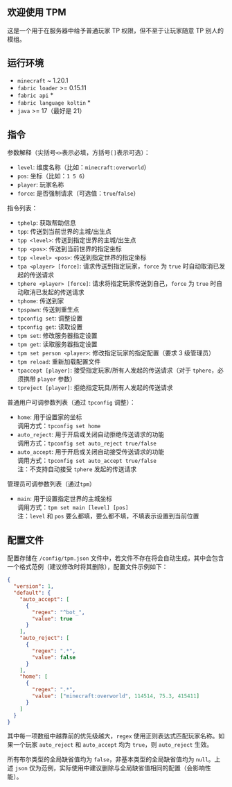 ## 欢迎使用 TPM

这是一个用于在服务器中给予普通玩家 TP 权限，但不至于让玩家随意 TP 别人的模组。

## 运行环境

+ `minecraft` ~ 1.20.1
+ `fabric loader` >= 0.15.11
+ `fabric api` *
+ `fabric language koltin` *
+ `java` >= 17（最好是 21）

## 指令

参数解释（尖括号`<>`表示必填，方括号`[]`表示可选）：

+ `level`: 维度名称（比如：`minecraft:overworld`）
+ `pos`: 坐标（比如：`1 5 6`）
+ `player`: 玩家名称
+ `force`: 是否强制请求（可选值：`true`/`false`）

指令列表：

+ `tphelp`: 获取帮助信息
+ `tpp`: 传送到当前世界的主城/出生点
+ `tpp <level>`: 传送到指定世界的主城/出生点
+ `tpp <pos>`: 传送到当前世界的指定坐标
+ `tpp <level> <pos>`: 传送到指定世界的指定坐标
+ `tpa <player> [force]`: 请求传送到指定玩家，`force` 为 `true` 时自动取消已发起的传送请求
+ `tphere <player> [force]`: 请求将指定玩家传送到自己，`force` 为 `true` 时自动取消已发起的传送请求
+ `tphome`: 传送到家
+ `tpspawn`: 传送到重生点
+ `tpconfig set`: 调整设置
+ `tpconfig get`: 读取设置
+ `tpm set`: 修改服务器指定设置
+ `tpm get`: 读取服务器指定设置
+ `tpm set person <player>`: 修改指定玩家的指定配置（要求 3 级管理员）
+ `tpm reload`: 重新加载配置文件
+ `tpaccept [player]`: 接受指定玩家/所有人发起的传送请求（对于 `tphere`，必须携带 `player` 参数）
+ `tpreject [player]`: 拒绝指定玩具/所有人发起的传送请求

普通用户可调参数列表（通过 `tpconfig` 调整）：

+ `home`: 用于设置家的坐标<br/>
    调用方式：`tpconfig set home`
+ `auto_reject`: 用于开启或关闭自动拒绝传送请求的功能<br/>
    调用方式：`tpconfig set auto_reject true/false`
+ `auto_accept`: 用于开启或关闭自动接受传送请求的功能<br/>
    调用方式：`tpconfig set auto_accept true/false`<br/>
    注：不支持自动接受 `tphere` 发起的传送请求

管理员可调参数列表（通过`tpm`）

+ `main`: 用于设置指定世界的主城坐标<br/>
  调用方式：`tpm set main [level] [pos]`<br/>
  注：`level` 和 `pos` 要么都填，要么都不填，不填表示设置到当前位置

## 配置文件

配置存储在 `/config/tpm.json` 文件中，若文件不存在将会自动生成，其中会包含一个格式范例（建议修改时将其删除），配置文件示例如下：

```json
{
  "version": 1,
  "default": {
    "auto_accept": [
      {
        "regex": "^bot_",
        "value": true
      }
    ],
    "auto_reject": [
      {
        "regex": ".*",
        "value": false
      }
    ],
    "home": [
      {
        "regex": ".*",
        "value": ["minecraft:overworld", 114514, 75.3, 415411]
      }
    ]
  }
}
```

其中每一项数组中越靠前的优先级越大，`regex` 使用正则表达式匹配玩家名称。如果一个玩家 `auto_reject` 和 `auto_accept` 均为 `true`，则 `auto_reject` 生效。

所有布尔类型的全局缺省值均为 `false`，非基本类型的全局缺省值均为 `null`。上述 `json` 仅为范例，实际使用中建议删除与全局缺省值相同的配置（会影响性能）。
